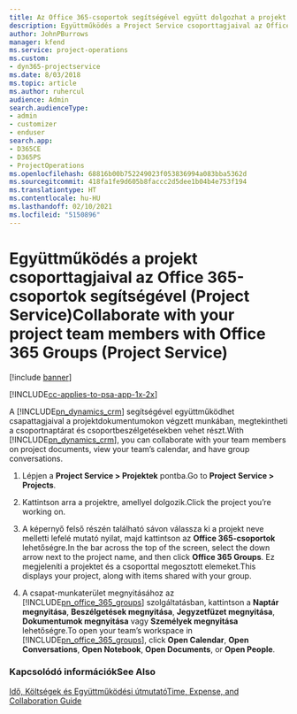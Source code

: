```yaml
---
title: Az Office 365-csoportok segítségével együtt dolgozhat a projekt csapattagjaival
description: Együttműködés a Project Service csoporttagjaival az Office 365-csoportok szolgáltatáson keresztül
author: JohnPBurrows
manager: kfend
ms.service: project-operations
ms.custom:
- dyn365-projectservice
ms.date: 8/03/2018
ms.topic: article
ms.author: ruhercul
audience: Admin
search.audienceType:
- admin
- customizer
- enduser
search.app:
- D365CE
- D365PS
- ProjectOperations
ms.openlocfilehash: 68816b00b752249023f053836994a083bba5362d
ms.sourcegitcommit: 418fa1fe9d605b8faccc2d5dee1b04b4e753f194
ms.translationtype: HT
ms.contentlocale: hu-HU
ms.lasthandoff: 02/10/2021
ms.locfileid: "5150896"
---
```

# <a name="collaborate-with-your-project-team-members-with-office-365-groups-project-service"></a><span data-ttu-id="d4465-103">Együttműködés a projekt csoporttagjaival az Office 365-csoportok segítségével (Project Service)</span><span class="sxs-lookup"><span data-stu-id="d4465-103">Collaborate with your project team members with Office 365 Groups (Project Service)</span></span>

[!include [banner](../includes/psa-now-project-operations.md)]

[!INCLUDE[cc-applies-to-psa-app-1x-2x](../includes/cc-applies-to-psa-app-1x-2x.md)]

<span data-ttu-id="d4465-104">A [!INCLUDE[pn_dynamics_crm](../includes/pn-dynamics-crm.md)] segítségével együttműködhet csapattagjaival a projektdokumentumokon végzett munkában, megtekintheti a csoportnaptárat és csoportbeszélgetésekben vehet részt.</span><span class="sxs-lookup"><span data-stu-id="d4465-104">With [!INCLUDE[pn_dynamics_crm](../includes/pn-dynamics-crm.md)], you can collaborate with your team members on project documents, view your team’s calendar, and have group conversations.</span></span>  
  
1. <span data-ttu-id="d4465-105">Lépjen a **Project Service > Projektek** pontba.</span><span class="sxs-lookup"><span data-stu-id="d4465-105">Go to **Project Service > Projects**.</span></span>  
  
2. <span data-ttu-id="d4465-106">Kattintson arra a projektre, amellyel dolgozik.</span><span class="sxs-lookup"><span data-stu-id="d4465-106">Click the project you’re working on.</span></span>  
  
3. <span data-ttu-id="d4465-107">A képernyő felső részén található sávon válassza ki a projekt neve melletti lefelé mutató nyilat, majd kattintson az **Office 365-csoportok** lehetőségre.</span><span class="sxs-lookup"><span data-stu-id="d4465-107">In the bar across the top of the screen, select the down arrow next to the project name, and then click **Office 365 Groups**.</span></span> <span data-ttu-id="d4465-108">Ez megjeleníti a projektet és a csoporttal megosztott elemeket.</span><span class="sxs-lookup"><span data-stu-id="d4465-108">This displays your project, along with items shared with your group.</span></span>  
  
4. <span data-ttu-id="d4465-109">A csapat-munkaterület megnyitásához az [!INCLUDE[pn_office_365_groups](../includes/pn-office-365-groups.md)] szolgáltatásban, kattintson a **Naptár megnyitása**, **Beszélgetések megnyitása**, **Jegyzetfüzet megnyitása**, **Dokumentumok megnyitása** vagy **Személyek megnyitása** lehetőségre.</span><span class="sxs-lookup"><span data-stu-id="d4465-109">To open your team’s workspace in [!INCLUDE[pn_office_365_groups](../includes/pn-office-365-groups.md)], click **Open Calendar**, **Open Conversations**, **Open Notebook**, **Open Documents**, or **Open People**.</span></span>  
  
### <a name="see-also"></a><span data-ttu-id="d4465-110">Kapcsolódó információk</span><span class="sxs-lookup"><span data-stu-id="d4465-110">See Also</span></span>  
 [<span data-ttu-id="d4465-111">Idő, Költségek és Együttműködési útmutató</span><span class="sxs-lookup"><span data-stu-id="d4465-111">Time, Expense, and Collaboration Guide</span></span>](../psa/time-expense-collaboration-guide.md)
